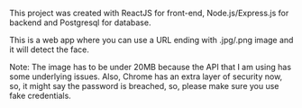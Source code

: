 This project was created with ReactJS for front-end, Node.js/Express.js for backend and Postgresql for database.

This is a web app where you can use a URL ending with .jpg/.png image and it will detect the face.

Note: The image has to be under 20MB because the API that I am using has some underlying issues. Also, Chrome has an extra layer of security now, so, it might say the password is breached, so, please make sure you use fake credentials.
